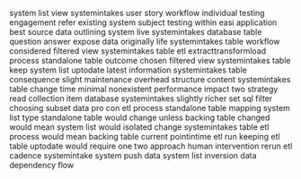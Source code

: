 system list view systemintakes user story workflow individual testing engagement refer existing system subject testing within easi application best source data outlining system live systemintakes database table question answer expose data originally life systemintakes table workflow considered filtered view systemintakes table etl extracttransformload process standalone table outcome chosen filtered view systemintakes table keep system list uptodate latest information systemintakes table consequence slight maintenance overhead structure content systemintakes table change time minimal nonexistent performance impact two strategy read collection item database systemintakes slightly richer set sql filter choosing subset data pro con etl process standalone table mapping system list type standalone table would change unless backing table changed would mean system list would isolated change systemintakes table etl process would mean backing table current pointintime etl run keeping etl table uptodate would require one two approach human intervention rerun etl cadence systemintake system push data system list inversion data dependency flow